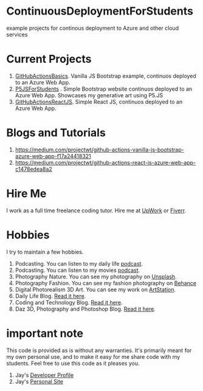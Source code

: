 # ContinuousDeploymentForStudents

example projects for continous deployment to Azure and other cloud services

# Current Projects

1. [GitHubActionsBasics](https://github.com/Jay-study-nildana/GitHubActionsBasics). Vanilla JS Bootstrap example, continuos deployed to an Azure Web App.
1. [P5JSForStudents](https://github.com/Jay-study-nildana/P5JSForStudents) . Simple Bootstrap website continuos deployed to an Azure Web App. Showcases my generative art using P5.JS
1. [GitHubActionsReactJS](https://github.com/Jay-study-nildana/GitHubActionsReactJS). Simple React JS, continuos deployed to an Azure Web App.

# Blogs and Tutorials

1. https://medium.com/projectwt/github-actions-vanilla-js-bootstrap-azure-web-app-f17a24418321
1. https://medium.com/projectwt/github-actions-react-js-azure-web-app-c1478edea8a2

# Hire Me

I work as a full time freelance coding tutor. Hire me at [UpWork](https://www.upwork.com/fl/vijayasimhabr) or [Fiverr](https://www.fiverr.com/jay_codeguy). 

# Hobbies

I try to maintain a few hobbies.

1. Podcasting. You can listen to my daily life [podcast](https://stories.thechalakas.com/listen-to-podcast/).
1. Podcasting. You can listen to my movies [podcast](https://sandkdesignstudio.in/jays-movie-podcast/).
1. Photography Nature. You can see my photography on [Unsplash](https://unsplash.com/@jay_neeruhaaku).
1. Photography Fashion. You can see my fashion photography on [Behance](https://www.behance.net/vijayasimhabr)
1. Digital Photorealism 3D Art. You can see my work on [ArtStation](https://www.artstation.com/jay_kalenildana).
1. Daily Life Blog. [Read it here](https://medium.com/the-sanguine-tech-trainer).
1. Coding and Technology Blog. [Read it here](https://medium.com/projectwt).
1.  Daz 3D, Photography and Photoshop Blog. [Read it here](https://medium.com/random-pink-hula).

# important note 

This code is provided as is without any warranties. It's primarily meant for my own personal use, and to make it easy for me share code with my students. Feel free to use this code as it pleases you.

1. Jay's [Developer Profile](https://jay-study-nildana.github.io/developerprofile)
1. Jay's [Personal Site](https://stories.thechalakas.com/)